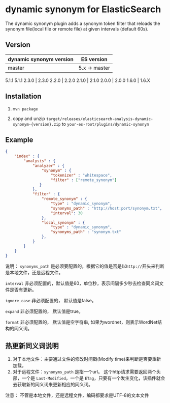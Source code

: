 dynamic synonym for ElasticSearch
==================================

The dynamic synonym plugin adds a synonym token filter that reloads the synonym file(local file or remote file) at given intervals (default 60s).

Version
-------------

dynamic synonym version | ES version
-----------|-----------
master| 5.x -> master
5.1.1	5.1.1
2.3.0 | 2.3.0
2.2.0 | 2.2.0
2.1.0 | 2.1.0
2.0.0 | 2.0.0 
1.6.0 | 1.6.X

Installation
--------------

1. `mvn package`

2. copy and unzip `target/releases/elasticsearch-analysis-dynamic-synonym-{version}.zip` to `your-es-root/plugins/dynamic-synonym`

Example
--------------

```json
{
	"index" : {
	    "analysis" : {
	        "analyzer" : {
	            "synonym" : {
	                "tokenizer" : "whitespace",
	                "filter" : ["remote_synonym"]
 	           }
	        },
	        "filter" : {
	            "remote_synonym" : {
	                "type" : "dynamic_synonym",
	                "synonyms_path" : "http://host:port/synonym.txt",
	                "interval": 30
	            },
	            "local_synonym" : {
	                "type" : "dynamic_synonym",
	                "synonyms_path" : "synonym.txt"
	            },
	        }
	    }
	}
}
```
说明：
`synonyms_path` 是必须要配置的，根据它的值是否是以`http://`开头来判断是本地文件，还是远程文件。 

`interval` 非必须配置的，默认值是60，单位秒，表示间隔多少秒去检查同义词文件是否有更新。

`ignore_case` 非必须配置的， 默认值是false。

`expand` 非必须配置的， 默认值是true。

`format` 非必须配置的， 默认值是空字符串, 如果为wordnet，则表示WordNet结构的同义词。


热更新同义词说明
----------------

1. 对于本地文件：主要通过文件的修改时间戳(Modify time)来判断是否要重新加载。
2. 对于远程文件：`synonyms_path` 是指一个url。 这个http请求需要返回两个头部，一个是 `Last-Modified`，一个是 `ETag`，只要有一个发生变化，该插件就会去获取新的同义词来更新相应的同义词。

注意： 不管是本地文件，还是远程文件，编码都要求是UTF-8的文本文件
